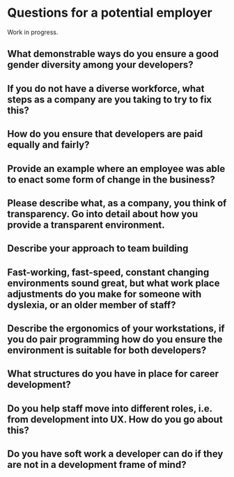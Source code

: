 # Questions for a potential employer

Work in progress.

## What demonstrable ways do you ensure a good gender diversity among your developers?

## If you do not have a diverse workforce, what steps as a company are you taking to try to fix this?

## How do you ensure that developers are paid equally and fairly?

## Provide an example where an employee was able to enact some form of change in the business?

## Please describe what, as a company, you think of transparency. Go into detail about how you provide a transparent environment.

## Describe your approach to team building

## Fast-working, fast-speed, constant changing environments sound great, but what work place adjustments do you make for someone with dyslexia, or an older member of staff?

## Describe the ergonomics of your workstations, if you do pair programming how do you ensure the environment is suitable for both developers?

## What structures do you have in place for career development?

## Do you help staff move into different roles, i.e. from development into UX. How do you go about this?

## Do you have soft work a developer can do if they are not in a development frame of mind?
